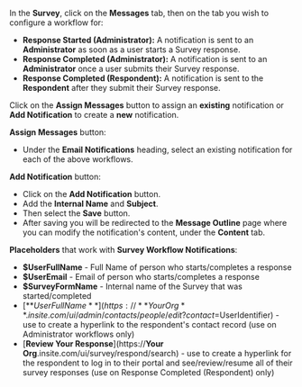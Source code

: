 In the **Survey**, click on the **Messages** tab, then on the tab you wish to configure a workflow for: 

* **Response Started (Administrator):**  A notification is sent to an **Administrator** as soon as a user starts a Survey response.
* **Response Completed (Administrator):**  A notification is sent to an **Administrator** once a user submits their Survey response.
* **Response Completed (Respondent):**  A notification is sent to the **Respondent** after they submit their Survey response.

Click on the **Assign Messages** button to assign an **existing** notification or **Add Notification** to create a **new** notification.

**Assign Messages** button:
* Under the **Email Notifications** heading, select an existing notification for each of the above workflows. 

**Add Notification** button:
* Click on the **Add Notification** button.
* Add the **Internal Name** and **Subject**.
* Then select the **Save** button.
* After saving you will be redirected to the **Message Outline** page where you can modify the notification's content, under the **Content** tab.

**Placeholders** that work with **Survey Workflow Notifications**:
* **$UserFullName** - Full Name of person who starts/completes a response
* **$UserEmail** - Email of person who starts/completes a response
* **$SurveyFormName** - Internal name of the Survey that was started/completed
* [**$UserFullName**](https://**Your Org**.insite.com/ui/admin/contacts/people/edit?contact=$UserIdentifier) - use to create a hyperlink to the respondent's contact record (use on Administrator workflows only)
* [**Review Your Response**](https://**Your Org**.insite.com/ui/survey/respond/search) - use to create a hyperlink for the respondent to log in to their portal and see/review/resume all of their survey responses (use on Response Completed (Respondent) only)